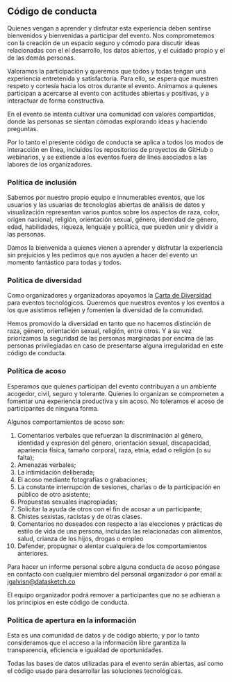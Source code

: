 ## Código de conducta

Quienes vengan a aprender y disfrutar esta experiencia deben sentirse bienvenidos y bienvenidas a participar del evento. Nos comprometemos con la creación de un espacio seguro y cómodo para discutir ideas relacionadas con el el desarrollo, los datos abiertos, y el cuidado propio y el de las demás personas.

Valoramos la participación y queremos que todos y todas tengan una experiencia entretenida y satisfactoria. Para ello, se espera que muestren respeto y cortesía hacia los otros durante el evento. Animamos a quienes participan a acercarse al evento con actitudes abiertas y positivas, y a interactuar de forma constructiva. 

En el evento se intenta cultivar una comunidad con valores compartidos, donde las personas se sientan cómodas explorando ideas y haciendo preguntas. 

Por lo tanto el presente código de conducta se aplica a todos los modos de interacción en línea, incluidos los repositorios de proyectos de GitHub o webinarios, y se extiende a los eventos fuera de línea asociados a las labores de los organizadores.

### Política de inclusión

Sabemos por nuestro propio equipo e innumerables eventos, que los usuarios y las usuarias de tecnologías abiertas de análisis de datos y visualización representan varios puntos sobre los aspectos de raza, color, origen nacional, religión, orientación sexual, género, identidad de género, edad, habilidades, riqueza, lenguaje y política, que pueden unir y dividir a las personas.

Damos la bienvenida a quienes vienen a aprender y disfrutar la experiencia sin prejuicios y les pedimos que nos ayuden a hacer del evento un momento fantástico para todas y todos.

### Política de diversidad

Como organizadores y organizadoras apoyamos la [Carta de Diversidad](https://diversitycharter.org/) para eventos tecnológicos. Queremos que nuestros eventos y los eventos a los que asistimos reflejen y fomenten la diversidad de la comunidad.

Hemos promovido la diversidad en tanto que no hacemos distinción de raza, género, orientación sexual, religión, entre otros. Y a su vez priorizamos la seguridad de las personas marginadas por encima de las personas privilegiadas en caso de presentarse alguna irregularidad en este código de conducta.

### Política de acoso

Esperamos que quienes participan del evento contribuyan a un ambiente acogedor, civil, seguro y tolerante. Quienes lo organizan se comprometen a fomentar una experiencia productiva y sin acoso. No toleramos el acoso de participantes de ninguna forma.

Algunos comportamientos de acoso son:

1. Comentarios verbales que refuerzan la discriminación al género, identidad y expresión del género, orientación sexual, discapacidad, apariencia física, tamaño corporal, raza, etnia, edad o religión (o su falta);
2. Amenazas verbales;
3. La intimidación deliberada;
4. El acoso mediante fotografías o grabaciones;
5. La constante interrupción de sesiones, charlas o de la participación en público de otro asistente;
6. Propuestas sexuales inapropiadas;
7. Solicitar la ayuda de otros con el fin de acosar a un participante;
8. Chistes sexistas, racistas y de otras clases.
9. Comentarios no deseados con respecto a las elecciones y prácticas de estilo de vida de una persona, incluidas las relacionadas con alimentos, salud, crianza de los hijos, drogas o empleo
10. Defender, propugnar o alentar cualquiera de los comportamientos anteriores.

Para hacer un informe personal sobre alguna conducta de acoso póngase en contacto con cualquier miembro del personal organizador o por email a: <jgalvisn@datasketch.co> 

El equipo organizador podrá remover a participantes que no se adhieran a los principios en este código de conducta.

### Política de apertura en la información

Esta es una comunidad de datos y de código abierto, y por lo tanto consideramos que el acceso a la información libre garantiza la transparencia, eficiencia e igualdad de oportunidades.

Todas las bases de datos utilizadas para el evento serán abiertas, así como el código usado para desarrollar las soluciones tecnológicas.

